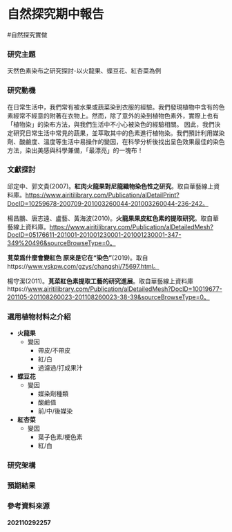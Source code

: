 # 自然探究期中報告
#自然探究實做

### 研究主題
天然色素染布之研究探討-以火龍果、蝶豆花、紅杏菜為例
### 研究動機

在日常生活中，我們常有被水果或蔬菜染到衣服的經驗。我們發現植物中含有的色素經常不經意的附著在衣物上。然而，除了意外的染到植物色素外，實際上也有「植物染」的染布方法，與我們生活中不小心被染色的經驗相關。
因此，我們決定研究日常生活中常見的蔬果，並萃取其中的色素進行植物染。我們預計利用媒染劑、酸鹼度、溫度等生活中易操作的變因，在科學分析後找出呈色效果最佳的染色方法，染出美感與科學兼備，「最漂亮」的一塊布！

### 文獻探討

邱定中、郭文貴(2007)。**紅肉火龍果對尼龍織物染色性之研究**。取自華藝線上資料庫。https://www.airitilibrary.com/Publication/alDetailPrint?DocID=10259678-200709-201003260044-201003260044-236-242。

楊昌鵬、唐志遠、盧藝、黃海波(2010)。**火龍果果皮紅色素的提取研究**。取自華藝線上資料庫。https://www.airitilibrary.com/Publication/alDetailedMesh?DocID=05176611-201001-201001230001-201001230001-347-349%20496&sourceBrowseType=0。

**莧菜爲什麼會變紅色 原來是它在“染色”**(2019)。取自https://www.yskpw.com/gzys/changshi/75697.html。

楊守潔(2011)。**莧菜紅色素提取工藝的研究進展**。取自華藝線上資料庫https://www.airitilibrary.com/Publication/alDetailedMesh?DocID=10019677-201105-201108260023-201108260023-38-39&sourceBrowseType=0。




### 選用植物材料之介紹
- **火龍果**
    - 變因
        - 帶皮/不帶皮
        - 紅/白
        - 過濾過/打成果汁
- **蝶豆花**
    - 變因
        - 媒染劑種類
        - 酸鹼值
        - 前/中/後媒染
- **紅杏菜**
    - 變因
        - 葉子色素/梗色素
        - 紅/白
### 研究架構
### 預期結果
### 參考資料來源

#### 202110292257
